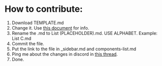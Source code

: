 # How to contribute:
1. Download TEMPLATE.md
2. Change it. Use [this document](https://docs.github.com/en/get-started/writing-on-github/getting-started-with-writing-and-formatting-on-github/basic-writing-and-formatting-syntax#headings) for info.
3. Rename the .md to List (PLACEHOLDER).md. USE ALPHABET. Example: List C.md
4. Commit the file.
5. Put the link to the file in _sidebar.md and components-list.md
6. Ping me about the changes in discord in [this thread](https://discord.com/channels/1227272001719111750/1245457705141932113).
7. Done.
